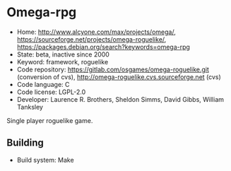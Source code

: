 # Omega-rpg

- Home: http://www.alcyone.com/max/projects/omega/, https://sourceforge.net/projects/omega-roguelike/, https://packages.debian.org/search?keywords=omega-rpg
- State: beta, inactive since 2000
- Keyword: framework, roguelike
- Code repository: https://gitlab.com/osgames/omega-roguelike.git (conversion of cvs), http://omega-roguelike.cvs.sourceforge.net (cvs)
- Code language: C
- Code license: LGPL-2.0
- Developer: Laurence R. Brothers, Sheldon Simms, David Gibbs, William Tanksley

Single player roguelike game.

## Building

- Build system: Make
